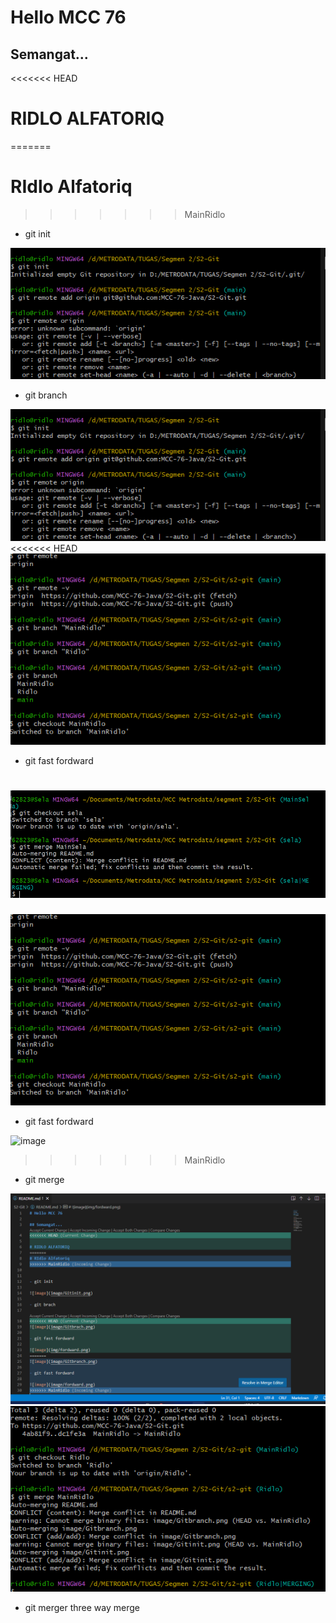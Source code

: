 # Hello MCC 76

## Semangat...
<<<<<<< HEAD

# RIDLO ALFATORIQ 
=======
# RIdlo Alfatoriq
>>>>>>> MainRidlo


- git init

![image](image/Gitinit.png)

- git branch

![image](image/Gitinit.png)
<<<<<<< HEAD
![image](image/Gitbranch.png)

- git fast fordward

![image](img/fordward.png)
=======
![image](image/Gitbranch.png)

- git fast fordward

![image](image/fordward.png)
>>>>>>> MainRidlo


- git merge

![image](image/Gitmerge.png)
![image](image/Gitmerge2.png)

- git merger three way merge